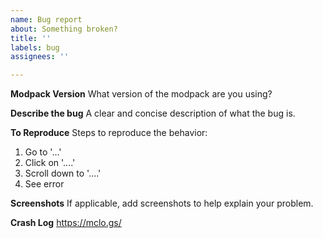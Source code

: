 ```yaml
---
name: Bug report
about: Something broken?
title: ''
labels: bug
assignees: ''

---
```


**Modpack Version**
What version of the modpack are you using?

**Describe the bug**
A clear and concise description of what the bug is.

**To Reproduce**
Steps to reproduce the behavior:
1. Go to '...'
2. Click on '....'
3. Scroll down to '....'
4. See error

**Screenshots**
If applicable, add screenshots to help explain your problem.

**Crash Log**
https://mclo.gs/
